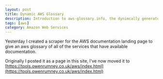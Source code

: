 ```yaml
---
layout: post
title: Dynamic AWS Glossary
description: Introduction to aws-glossary.info, the dynimcally generated AWS Glossary of services
tags: [aws]
category: Amazon Web Services
---
```


Yesterday I created a scraper for the AWS documentation landing page to give an aws glossary of all of the services that have available documentation.

Originally I posted it as a page in this site, I've now moved it to [https://tools.owenrumney.co.uk/aws/index.html](https://tools.owenrumney.co.uk/aws/index.html)
